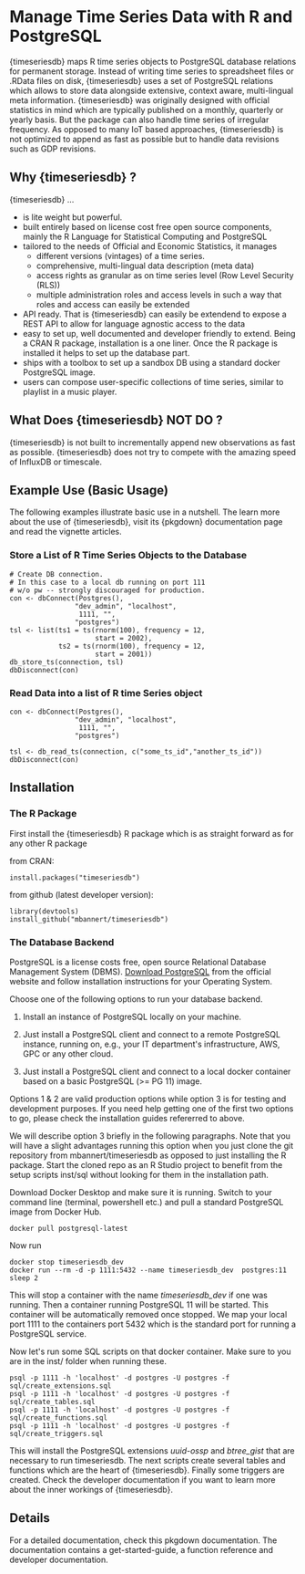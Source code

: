 # Manage Time Series Data with R and PostgreSQL

{timeseriesdb} maps R time series objects to PostgreSQL database relations for permanent storage. Instead of writing time series to spreadsheet files or .RData files on disk, {timeseriesdb} uses a set of PostgreSQL relations which allows to store data alongside extensive, context aware, multi-lingual meta information. {timeseriesdb} was originally designed with official statistics in mind which are typically published on a monthly, quarterly or yearly basis. But the package can also handle time series of irregular frequency. As opposed to many IoT based approaches, {timeseriesdb} is not optimized to append as fast as possible but to handle data revisions such as GDP revisions. 

## Why {timeseriesdb} ?

{timeseriesdb}  ... 

- is lite weight but powerful. 
- built entirely based on license cost free open source components, mainly the R Language for Statistical Computing and PostgreSQL
- tailored to the needs of Official and Economic Statistics, it manages 
  - different versions (vintages) of a time series. 
  - comprehensive, multi-lingual data description (meta data)
  - access rights as granular as on time series level (Row Level Security (RLS))
  - multiple administration roles and access levels in such a way that roles and access can easily be extended 
- API ready. That is {timeseriesdb} can easily be extendend to expose a REST API to allow for language agnostic access to the data
- easy to set up, well documented and developer friendly to extend. Being a CRAN R package, installation is a one liner. Once the R package is installed it helps to set up the database part. 
- ships with a toolbox to set up a sandbox DB using a standard docker PostgreSQL image.
- users can compose user-specific collections of time series, 
similar to playlist in a music player. 


## What Does {timeseriesdb} NOT DO ?  

{timeseriesdb} is not built to incrementally append new observations as fast as possible. {timeseriesdb} does not try to compete with the amazing speed of InfluxDB or timescale. 


## Example Use (Basic Usage)

The following examples illustrate basic use in a nutshell. 
The learn more about the use of {timeseriesdb}, visit its {pkgdown} documentation page and read the vignette articles.

### Store a List of R Time Series Objects to the Database

```
# Create DB connection. 
# In this case to a local db running on port 111
# w/o pw -- strongly discouraged for production. 
con <- dbConnect(Postgres(),
                "dev_admin", "localhost",
                 1111, "",
                "postgres")
tsl <- list(ts1 = ts(rnorm(100), frequency = 12,
                     start = 2002),
            ts2 = ts(rnorm(100), frequency = 12,
                     start = 2001))
db_store_ts(connection, tsl)
dbDisconnect(con)
```

### Read Data into a list of R time Series object

```
con <- dbConnect(Postgres(),
                "dev_admin", "localhost",
                 1111, "",
                "postgres")

tsl <- db_read_ts(connection, c("some_ts_id","another_ts_id"))
dbDisconnect(con)
```


## Installation 

### The R Package

First install the {timeseriesdb} R package which is as straight forward as for any other R package

from CRAN:

```
install.packages("timeseriesdb")
```

from github (latest developer version):

```
library(devtools)
install_github("mbannert/timeseriesdb")

```

### The Database Backend

PostgreSQL is a license costs free, open source Relational Database Management System (DBMS). [Download PostgreSQL](https://www.postgresql.org/download/) from the official website and follow installation instructions for your Operating System. 

Choose one of the following options to run your database backend.

1. Install an instance of PostgreSQL locally on your machine.

2. Just install a PostgreSQL client and connect to a remote PostgreSQL instance, running on, e.g., your IT department's infrastructure, AWS, GPC or any other cloud. 

3. Just install a PostgreSQL client and connect to a local docker container based on a basic PostgreSQL (>= PG 11) image.

Options 1 & 2 are valid production options while option 3 is for testing and development purposes. If you need help getting one of the first two options to go, please check the installation guides refererred to above. 

We will describe option 3 briefly in the following paragraphs. 
Note that you will have a slight advantages running this option when you just clone the git repository from mbannert/timeseriesdb as opposed to just installing the R package. Start the cloned repo as an R Studio project to benefit from the setup scripts inst/sql without looking for them in the installation path. 

Download Docker Desktop and make sure it is running. Switch 
to your command line (terminal, powershell etc.) and pull
a standard PostgreSQL image from Docker Hub.

```
docker pull postgresql-latest
```

Now run 

```
docker stop timeseriesdb_dev
docker run --rm -d -p 1111:5432 --name timeseriesdb_dev  postgres:11
sleep 2
```

This will stop a container with the name *timeseriesdb_dev* if one was running. Then a container running PostgreSQL 11 will be started. This container will be automatically removed once stopped. We map your local port 1111 to the containers 
port 5432 which is the standard port for running a PostgreSQL service. 

Now let's run some SQL scripts on that docker container.
Make sure to you are in the inst/ folder when running these. 

```
psql -p 1111 -h 'localhost' -d postgres -U postgres -f sql/create_extensions.sql
psql -p 1111 -h 'localhost' -d postgres -U postgres -f sql/create_tables.sql
psql -p 1111 -h 'localhost' -d postgres -U postgres -f sql/create_functions.sql
psql -p 1111 -h 'localhost' -d postgres -U postgres -f sql/create_triggers.sql
```

This will install the PostgreSQL extensions *uuid-ossp* and 
*btree_gist* that are necessary to run timeseriesdb. The next scripts create several tables and functions which are the heart of {timeseriesdb}. Finally some triggers are created. Check the developer documentation if you want to learn more about the inner workings of {timeseriesdb}.

## Details

For a detailed documentation, check this pkgdown documentation.
The documentation contains a get-started-guide, a function reference and developer documentation. 












